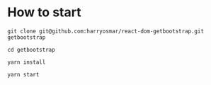 # How to start

```
git clone git@github.com:harryosmar/react-dom-getbootstrap.git getbootstrap

cd getbootstrap

yarn install

yarn start
```